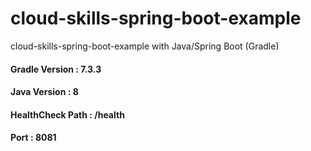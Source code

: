 # cloud-skills-spring-boot-example
cloud-skills-spring-boot-example with Java/Spring Boot (Gradle)

#### Gradle Version : 7.3.3


#### Java Version : 8


#### HealthCheck Path : /health


#### Port : 8081


